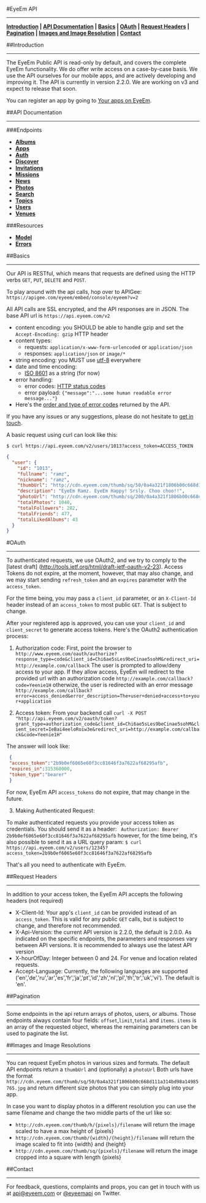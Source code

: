 #EyeEm API
***
 **[Introduction](#introduction) | [API Documentation](#api-documentation) | [Basics](#basics) | [OAuth](#oauth) | [Request Headers](#request-headers) | [Pagination](#pagination) | [Images and Image Resolution](#images-and-image-resolutions) | [Contact](#contact)**

##Introduction
***

The EyeEm Public API is read-only by default, and covers the complete EyeEm functionality. We do offer write access on a case-by-case basis. We use the API ourselves for our mobile apps, and are actively developing and improving it. The API is currently in version 2.2.0. We are working on v3 and expect to release that soon.

You can register an app by going to [Your apps on EyeEm](http://eyeem.com/developers).

##API Documentation
***

###Endpoints

* **[Albums](https://github.com/eyeem/public-API/tree/master/endpoints/albums.md#files)**
* **[Apps](https://github.com/eyeem/public-API/tree/master/endpoints/apps.md#files)**
* **[Auth](https://github.com/eyeem/public-API/tree/master/endpoints/auth.md#files)**
* **[Discover](https://github.com/eyeem/public-API/tree/master/endpoints/discover.md#files)**
* **[Invitations](https://github.com/eyeem/public-API/tree/master/endpoints/invitations.md#files)**
* **[Missions](https://github.com/eyeem/public-API/tree/master/endpoints/missions.md#files)**
* **[News](https://github.com/eyeem/public-API/tree/master/endpoints/news.md#files)**
* **[Photos](https://github.com/eyeem/public-API/tree/master/endpoints/photos.md#files)**
* **[Search](https://github.com/eyeem/public-API/tree/master/endpoints/search.md#files)**
* **[Topics](https://github.com/eyeem/public-API/tree/master/endpoints/topics.md#files)**
* **[Users](https://github.com/eyeem/public-API/tree/master/endpoints/users.md#files)**
* **[Venues](https://github.com/eyeem/public-API/tree/master/endpoints/venues.md#files)**


###Resources
* **[Model](https://github.com/eyeem/public-API/tree/master/resources/model.md#files)**
* **[Errors](https://github.com/eyeem/public-API/tree/master/resources/errors.md#files)**


##Basics
***

Our API is RESTful, which means that requests are defined using the HTTP verbs `GET`, `PUT`, `DELETE` and `POST`.

To play around with the api calls, hop over to APIGee: `https://apigee.com/eyeem/embed/console/eyeem?v=2`

All API calls are SSL encrypted, and the API responses are in JSON. The base API url is `https://api.eyeem.com/v2`

  * content encoding: you SHOULD be able to handle gzip and set the `Accept-Encoding: gzip` HTTP header
  * content types:
    * requests:  `application/x-www-form-urlencoded` or `application/json`
    * responses:  `application/json` or `image/*`
  * string encoding: you MUST use [utf-8](http://tools.ietf.org/html/rfc3629) everywhere
  * date and time encoding:
    * [ISO 8601](http://www.w3.org/TR/NOTE-datetime) as a string (for now)
  * error handling:
    * error codes: [HTTP status codes](http://en.wikipedia.org/wiki/List_of_HTTP_status_codes)
    * error payload: `{"message":"...some human readable error message..."}`
  * Here's the [order and type of error codes](errors) returned by the API.

If you have any issues or any suggestions, please do not hesitate to [get in touch](mailto:api@eyeem.com).

A basic request using curl can look like this:

`$ curl https://api.eyeem.com/v2/users/1013?access_token=ACCESS_TOKEN`

```json
{
  "user": {
    "id": "1013",
    "fullname": "ramz",
    "nickname": "ramz",
    "thumbUrl": "http://cdn.eyeem.com/thumb/sq/50/0a4a321f1806b00c668d111a314bd98a14985765.jpg",
    "description": "EyeEm Ramz. EyeEm Happy! Srsly. Choo choo!!",
    "photoUrl": "http://cdn.eyeem.com/thumb/sq/200/0a4a321f1806b00c668d111a314bd98a14985765.jpg",
    "totalPhotos": 1040,
    "totalFollowers": 282,
    "totalFriends": 477,
    "totalLikedAlbums": 43
  }
}
```

#OAuth
***
To authenticated requests, we use OAuth2, and we try to comply to the [latest draft] (http://tools.ietf.org/html/draft-ietf-oauth-v2-23). Access Tokens do not expire, at the moment, however, that may also change, and we may start sending `refresh_token` and an `expires` parameter with the `access_token`.

For the time being, you may pass a `client_id` parameter, or an `X-Client-Id` header instead of an `access_token` to most public `GET`. That is subject to change.

After your registered app is approved, you can use your `client_id` and `client_secret` to generate access tokens. Here's the OAuth2 authentication process:

1) Authorization code:
First, point the browser to `http://www.eyeem.com/oauth/authorize?response_type=code&client_id=Chi6ae5sLes9beCinae5sohM&redirect_uri=http://example.com/callback`
The user is prompted to allow/deny access to your app. If they allow access, EyeEm will redirect to the provided url with an authorization code
`http://example.com/callback?code=Yeenie1H`
otherwize, the user is redirected with an error message
` http://example.com/callback?error=access_denied&error_description=The+user+denied+access+to+your+application`

2) Access token:
From your backend call
 `curl -X POST "http://api.eyeem.com/v2/oauth/token?grant_type=authorization_code&client_id=Chi6ae5sLes9beCinae5sohM&client_secret=IeBai4eeloRoiw3e&redirect_uri=http://example.com/callback&code=Yeenie1H"`

The answer will look like:
```json
 {
 "access_token":"2b9b0ef6065e60f3cc81646f3a7622af68295afb",
 "expires_in":315360000,
 "token_type":"bearer"
 }
```
For now, EyeEm API `access_tokens` do not expire, that may change in the future.

3) Making Authenticated Request:

 To make authenticated requests you provide your access token as credentials. You should send it as a header:
` Authorization: Bearer 2b9b0ef6065e60f3cc81646f3a7622af68295afb`
however, for the time being, it's also possible to send it as a  URL query param:
`$ curl https://api.eyeem.com/v2/users/12345?access_token=2b9b0ef6065e60f3cc81646f3a7622af68295afb`

That's all you need to authenticate with EyeEm.

##Request Headers
***

In addition to your access token, the EyeEm API accepts the following headers (not required)
- X-Client-Id: Your app's `client_id` can be provided instead of an `access_token`. This is valid for any public `GET` calls, but is subject to change, and therefore not recommended.
- X-Api-Version: the current API version is 2.2.0, the default is 2.0.0. As indicated on the specific endpoints, the parameters and responses vary between API versions. It is recommended to always use the latest API version
- X-hourOfDay: Integer between 0 and 24. For venue and location related requests.
- Accept-Language: Currently, the following languages are supported ('en','de','ru','ar','es','fr','ja','pt','id','zh','nl','pl','th','tr','uk','vi'). The default is 'en'.

##Pagination
***

Some endpoints in the api return arrays of photos, users, or albums. Those endpoints always contain four fields: `offset`,`limit`,`total` and `items`. `items` is an array of the requested object, whereas the remaining parameters can be used to paginate the list.

##Images and Image Resolutions
***

You can request EyeEm photos in various sizes and formats. The default API endpoints return a `thumbUrl` and (optionally) a `photoUrl`
Both urls have the format `http://cdn.eyeem.com/thumb/sq/50/0a4a321f1806b00c668d111a314bd98a14985765.jpg` and return different size photos that you can simply plug into your app.

In case you want to display photos in a different resolution you can use the same filename and change the two middle parts of the url like so:
- `http://cdn.eyeem.com/thumb/h/{pixels}/filename` will return the image scaled to have a max height of {pixels}
- `http://cdn.eyeem.com/thumb/{width}/{height}/filename` will return the image scaled to fit into {width} and {height}
- `http://cdn.eyeem.com/thumb/sq/{pixels}/filename` will return the image cropped into a square with length {pixels}


##Contact
***

For feedback, questions, complaints and props, you can get in touch with us at [api@eyeem.com](mailto:api@eyeem.com) or [@eyeemapi](http://twitter.com/eyeemapi) on Twitter.